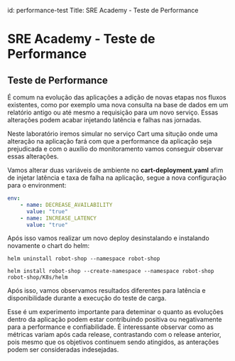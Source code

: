 id:     performance-test
Title:  SRE Academy - Teste de Performance

# SRE Academy - Teste de Performance

## Teste de Performance

É comum na evolução das aplicações a adição de novas etapas nos fluxos existentes, como por exemplo uma nova consulta na base de dados em um relatório antigo ou até mesmo a requisição para um novo serviço. Essas alterações podem acabar injetando latência e falhas nas jornadas.

Neste laboratório iremos simular no serviço Cart uma situção onde uma alteração na aplicação fará com que a performance da aplicação seja prejudicada e com o auxílio do monitoramento vamos conseguir observar essas alterações.

Vamos alterar duas variáveis de ambiente no **cart-deployment.yaml** afim de injetar latência e taxa de falha na aplicação, segue a nova configuração para o environment:

```` yaml
env:
    - name: DECREASE_AVAILABILITY
      value: "true"
    - name: INCREASE_LATENCY
      value: "true"
````

Após isso vamos realizar um novo deploy desinstalando e instalando novamente o chart do helm:

```` console
helm uninstall robot-shop --namespace robot-shop
````

```` console
helm install robot-shop --create-namespace --namespace robot-shop robot-shop/K8s/helm
````

Após isso, vamos observamos resultados diferentes para latência e disponibilidade durante a execução do teste de carga.

Esse é um experimento importante para deteminar o quanto as evoluções dentro da aplicação podem estar contribuindo positiva ou negativamente para a performance e confiabilidade. É interessante observar como as métricas variam após cada release, contrastando com o release anterior, pois mesmo que os objetivos continuem sendo atingidos, as anterações podem ser consideradas indesejadas.